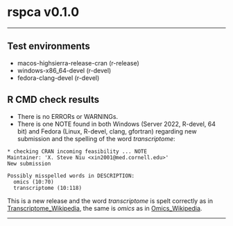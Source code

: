 rspca v0.1.0
=======
***

## Test environments
* macos-highsierra-release-cran (r-release)
* windows-x86_64-devel (r-devel)
* fedora-clang-devel (r-devel)

## R CMD check results
* There is no ERRORs or WARNINGs.
* There is one NOTE found in both Windows (Server 2022, R-devel, 64 bit) and Fedora (Linux, R-devel, clang, gfortran) regarding new submission and the spelling of the word *transcriptome*: 

```
* checking CRAN incoming feasibility ... NOTE
Maintainer: 'X. Steve Niu <xin2001@med.cornell.edu>'
New submission

Possibly misspelled words in DESCRIPTION:
  omics (10:70)
  transcriptome (10:118)
```

This is a new release and the word *transcriptome* is spelt correctly as in [Transcriptome_Wikipedia](https://en.wikipedia.org/wiki/Transcriptome), the same is *omics* as in [Omics_Wikipedia](https://en.wikipedia.org/wiki/omics).

***

